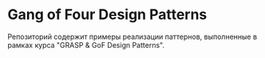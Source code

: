 # Gang of Four Design Patterns

Репозиторий содержит примеры реализации паттернов, выполненные в рамках курса "GRASP & GoF Design Patterns".